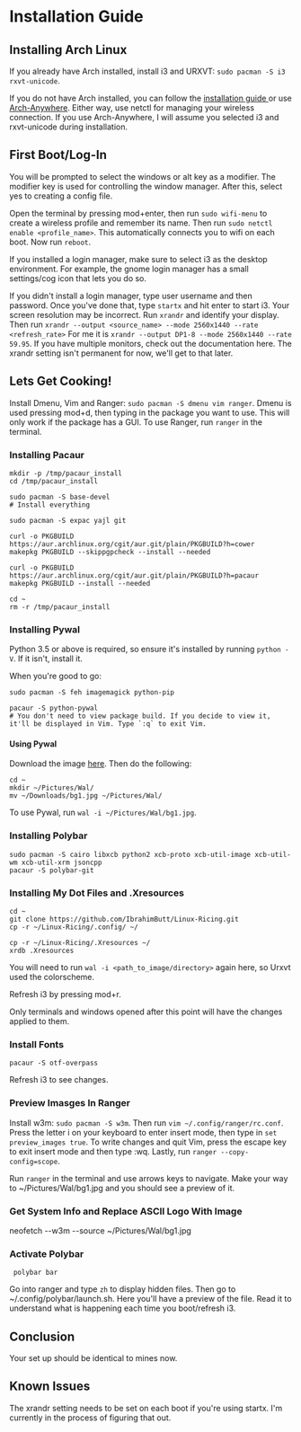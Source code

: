 # Installation Guide

## Installing Arch Linux
If you already have Arch installed, install i3 and URXVT: `sudo pacman -S i3 rxvt-unicode`.

If you do not have Arch installed, you can follow the [installation guide ](https://wiki.archlinux.org/index.php/installation_guide)or use [Arch-Anywhere](https://arch-anywhere.org/download/). Either way, use netctl for managing your wireless connection. If you use Arch-Anywhere, I will assume you selected i3 and rxvt-unicode during installation.

## First Boot/Log-In

You will be prompted to select the windows or alt key as a modifier. The modifier key is used for controlling the window manager. After this, select yes to creating a config file.

Open the terminal by pressing mod+enter, then run `sudo wifi-menu` to create a wireless profile and remember its name. Then run `sudo netctl enable <profile_name>`. This automatically connects you to wifi on each boot. Now run `reboot`.

If you installed a login manager, make sure to select i3 as the desktop environment. For example, the gnome login manager has a small settings/cog icon that lets you do so.

If you didn't install a login manager, type user username and then password. Once you've done that, type `startx` and hit enter to start i3. Your screen resolution may be incorrect. Run `xrandr` and identify your display. Then run `xrandr --output <source_name> --mode 2560x1440 --rate <refresh_rate>` For me it is `xrandr --output DP1-8 --mode 2560x1440 --rate 59.95`. If you have multiple monitors, check out the documentation here. The xrandr setting isn't permanent for now, we'll get to that later.

## Lets Get Cooking!

Install Dmenu, Vim and Ranger: `sudo pacman -S dmenu vim ranger`.
Dmenu is used pressing mod+d, then typing in the package you want to use. This will only work if the package has a GUI. To use Ranger, run `ranger` in the terminal.

### Installing Pacaur
```
mkdir -p /tmp/pacaur_install
cd /tmp/pacaur_install

sudo pacman -S base-devel
# Install everything

sudo pacman -S expac yajl git

curl -o PKGBUILD https://aur.archlinux.org/cgit/aur.git/plain/PKGBUILD?h=cower
makepkg PKGBUILD --skippgpcheck --install --needed

curl -o PKGBUILD https://aur.archlinux.org/cgit/aur.git/plain/PKGBUILD?h=pacaur
makepkg PKGBUILD --install --needed

cd ~
rm -r /tmp/pacaur_install
```

### Installing Pywal

Python 3.5 or above is required, so ensure it's installed by running `python -V`. If it isn't, install it.

When you're good to go:
```
sudo pacman -S feh imagemagick python-pip

pacaur -S python-pywal
# You don't need to view package build. If you decide to view it, it'll be displayed in Vim. Type `:q` to exit Vim.
```
#### Using Pywal
Download the image [here](http://imgur.com/JZzTrvu). Then do the following:
```
cd ~
mkdir ~/Pictures/Wal/
mv ~/Downloads/bg1.jpg ~/Pictures/Wal/
```

To use Pywal, run `wal -i ~/Pictures/Wal/bg1.jpg`.

### Installing Polybar
```
sudo pacman -S cairo libxcb python2 xcb-proto xcb-util-image xcb-util-wm xcb-util-xrm jsoncpp
pacaur -S polybar-git
```

### Installing My Dot Files and .Xresources
```
cd ~
git clone https://github.com/IbrahimButt/Linux-Ricing.git
cp -r ~/Linux-Ricing/.config/ ~/

cp -r ~/Linux-Ricing/.Xresources ~/
xrdb .Xresources
```
You will need to run `wal -i <path_to_image/directory>` again here, so Urxvt used the colorscheme.

Refresh i3 by pressing mod+r.

Only terminals and windows opened after this point will have the changes applied to them. 


### Install Fonts

`pacaur -S otf-overpass`

Refresh i3 to see changes.

### Preview Imasges In Ranger

Install w3m: `sudo pacman -S w3m`. Then run `vim ~/.config/ranger/rc.conf`. Press the letter i on your keyboard to enter insert mode, then type in `set preview_images true`. To write changes and quit Vim, press the escape key to exit insert mode and then type :wq. Lastly, run `ranger --copy-config=scope`.

Run `ranger` in the terminal and use arrows keys to navigate. Make your way to ~/Pictures/Wal/bg1.jpg and you should see a preview of it.

### Get System Info and Replace ASCII Logo With Image

neofetch --w3m --source ~/Pictures/Wal/bg1.jpg

### Activate Polybar

` polybar bar`

Go into ranger and type `zh` to display hidden files. Then go to ~/.config/polybar/launch.sh. Here you'll have a preview of the file. Read it to understand what is happening each time you boot/refresh i3.

## Conclusion

Your set up should be identical to mines now.

## Known Issues

The xrandr setting needs to be set on each boot if you're using startx. I'm currently in the process of figuring that out. 
